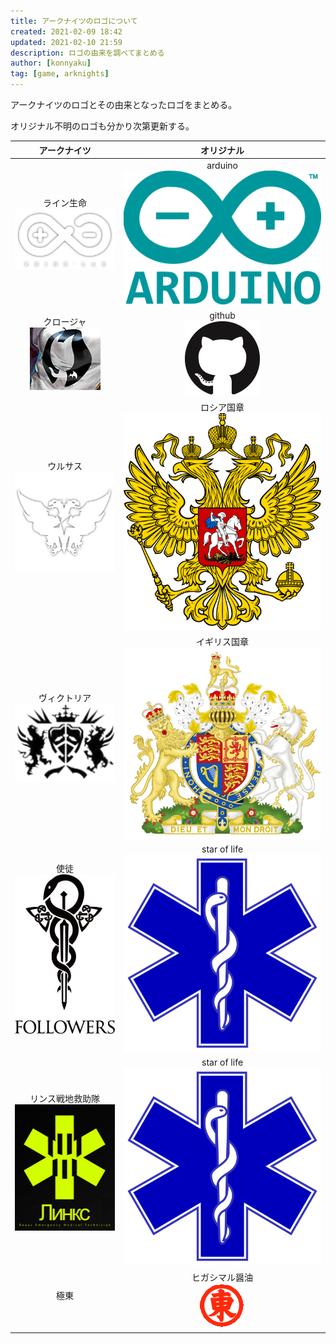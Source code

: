 ```yaml
---
title: アークナイツのロゴについて
created: 2021-02-09 18:42
updated: 2021-02-10 21:59
description: ロゴの由来を調べてまとめる
author: [konnyaku]
tag: [game, arknights]
---
```


アークナイツのロゴとその由来となったロゴをまとめる。

オリジナル不明のロゴも分かり次第更新する。

| アークナイツ | オリジナル |
|:---:|:---:|
|ライン生命 <br/> ![](./rhine_lab.png)| arduino <br/> ![](./arduino.png)|
|クロージャ　<br> ![](./closure.png)| github <br> ![](./github.png)|
|ウルサス <br> ![](./ursus.png)| ロシア国章 <br> ![](./russia.png)|
|ヴィクトリア <br> ![](./victoria.png)|イギリス国章 <br> ![](./uk.png) |
|使徒 <br> ![](./sito.jpeg)|star of life<br>![](./star_of_life.png)|
|リンス戦地救助隊 <br>![](./lynx.png)|star of life<br>![](./star_of_life.png)|
|極東<br>![]()|ヒガシマル醤油<br>![](higasimaru.png)|

